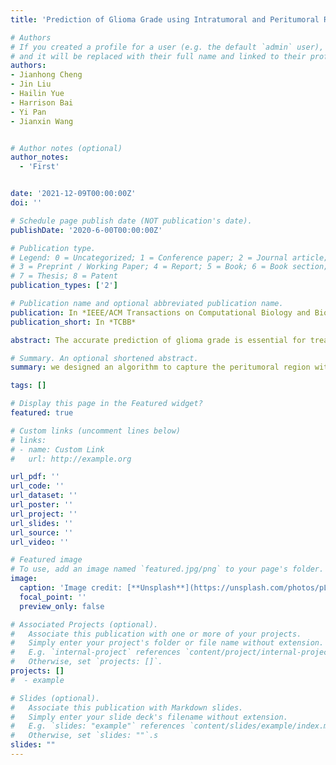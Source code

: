 ```yaml
---
title: 'Prediction of Glioma Grade using Intratumoral and Peritumoral Radiomic Features from Multiparametric MRI Images'

# Authors
# If you created a profile for a user (e.g. the default `admin` user), write the username (folder name) here
# and it will be replaced with their full name and linked to their profile.
authors:
- Jianhong Cheng
- Jin Liu
- Hailin Yue
- Harrison Bai
- Yi Pan
- Jianxin Wang


# Author notes (optional)
author_notes:
  - 'First'


date: '2021-12-09T00:00:00Z'
doi: ''

# Schedule page publish date (NOT publication's date).
publishDate: '2020-6-00T00:00:00Z'

# Publication type.
# Legend: 0 = Uncategorized; 1 = Conference paper; 2 = Journal article;
# 3 = Preprint / Working Paper; 4 = Report; 5 = Book; 6 = Book section;
# 7 = Thesis; 8 = Patent
publication_types: ['2']

# Publication name and optional abbreviated publication name.
publication: In *IEEE/ACM Transactions on Computational Biology and Bioinformatics*
publication_short: In *TCBB*

abstract: The accurate prediction of glioma grade is essential for treatment planning and prognosis. In this study, we proposed a novel radiomics-based pipeline by incorporating the intratumoral and peritumoral features extracted from preoperative mpMRI scans to accurately and noninvasively predict glioma grade. To address the unclear peritumoral boundary, we designed an algorithm to capture the peritumoral region with a specified radius. The mpMRI scans of 285 patients derived from a multi-institutional study were adopted. A total of 2153 radiomic features were calculated separately from intratumoral volumes (ITVs) and peritumoral volumes (PTVs) on mpMRI scans, and then refined using LASSO and mRMR feature ranking methods. The top-ranking radiomic features were entered into the classifiers to build radiomic signatures for predicting glioma grade. The prediction performance was evaluated with five-fold cross …

# Summary. An optional shortened abstract.
summary: we designed an algorithm to capture the peritumoral region with a specified radius.

tags: []

# Display this page in the Featured widget?
featured: true

# Custom links (uncomment lines below)
# links:
# - name: Custom Link
#   url: http://example.org

url_pdf: ''
url_code: ''
url_dataset: ''
url_poster: ''
url_project: ''
url_slides: ''
url_source: ''
url_video: ''

# Featured image
# To use, add an image named `featured.jpg/png` to your page's folder.
image:
  caption: 'Image credit: [**Unsplash**](https://unsplash.com/photos/pLCdAaMFLTE)'
  focal_point: ''
  preview_only: false

# Associated Projects (optional).
#   Associate this publication with one or more of your projects.
#   Simply enter your project's folder or file name without extension.
#   E.g. `internal-project` references `content/project/internal-project/index.md`.
#   Otherwise, set `projects: []`.
projects: []
#  - example

# Slides (optional).
#   Associate this publication with Markdown slides.
#   Simply enter your slide deck's filename without extension.
#   E.g. `slides: "example"` references `content/slides/example/index.md`.
#   Otherwise, set `slides: ""`.s
slides: ""
---
```


<!-- {{% callout note %}}
Click the _Cite_ button above to demo the feature to enable visitors to import publication metadata into their reference management software.
{{% /callout %}}

{{% callout note %}}
Create your slides in Markdown - click the _Slides_ button to check out the example.
{{% /callout %}} -->

<!-- Supplementary notes can be added here, including [code, math, and images](https://wowchemy.com/docs/writing-markdown-latex/). -->
